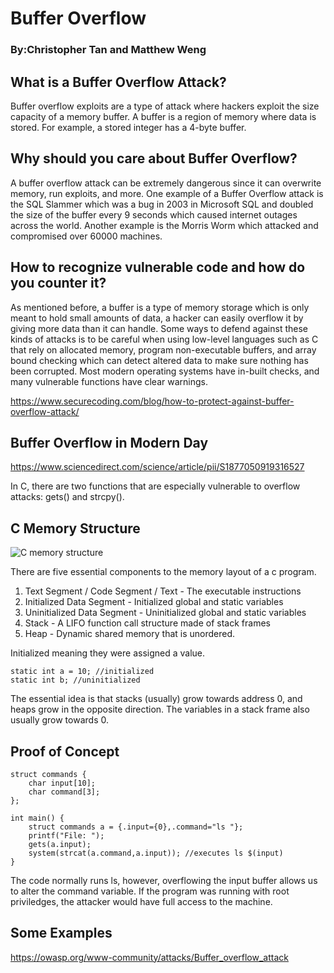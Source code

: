 # Buffer Overflow
### By:Christopher Tan and Matthew Weng

## What is a Buffer Overflow Attack? 

Buffer overflow exploits are a type of attack where hackers exploit the size capacity of a memory buffer. A buffer is a region of memory where data is stored. For example, a stored integer has a 4-byte buffer.

## Why should you care about Buffer Overflow? 

A buffer overflow attack can be extremely dangerous since it can overwrite memory, run exploits, and more. One example of a Buffer Overflow attack is the SQL Slammer which was a bug in 2003 in Microsoft SQL and doubled the size of the buffer every 9 seconds which caused internet outages across the world. Another example is the Morris Worm which attacked and compromised over 60000 machines.

## How to recognize vulnerable code and how do you counter it? 

As mentioned before, a buffer is a type of memory storage which is only meant to hold small amounts of data, a hacker can easily overflow it by giving more data than it can handle. Some ways to defend against these kinds of attacks is to be careful when using low-level languages such as C that rely on allocated memory, program non-executable buffers, and array bound checking which can detect altered data to make sure nothing has been corrupted. Most modern operating systems have in-built checks, and many vulnerable functions have clear warnings.

https://www.securecoding.com/blog/how-to-protect-against-buffer-overflow-attack/ 

## Buffer Overflow in Modern Day

https://www.sciencedirect.com/science/article/pii/S1877050919316527

In C, there are two functions that are especially vulnerable to overflow attacks: gets() and strcpy().

## C Memory Structure 

![C memory structure](https://media.geeksforgeeks.org/wp-content/uploads/memoryLayoutC.jpg)

There are five essential components to the memory layout of a c program.
1. Text Segment / Code Segment / Text - The executable instructions
2. Initialized Data Segment - Initialized global and static variables
3. Uninitialized Data Segment - Uninitialized global and static variables
4. Stack - A LIFO function call structure made of stack frames
5. Heap - Dynamic shared memory that is unordered.

Initialized meaning they were assigned a value.
```
static int a = 10; //initialized
static int b; //uninitialized
```

The essential idea is that stacks (usually) grow towards address 0, and heaps grow in the opposite direction. The variables in a stack frame also usually grow towards 0.

## Proof of Concept 
```
struct commands {
	char input[10];
	char command[3];
};

int main() {
	struct commands a = {.input={0},.command="ls "};
	printf("File: ");
	gets(a.input);
	system(strcat(a.command,a.input)); //executes ls $(input)
}
```
The code normally runs ls, however, overflowing the input buffer allows us to alter the command variable. If the program was running with root priviledges, the attacker would have full access to the machine.

## Some Examples 

https://owasp.org/www-community/attacks/Buffer_overflow_attack
